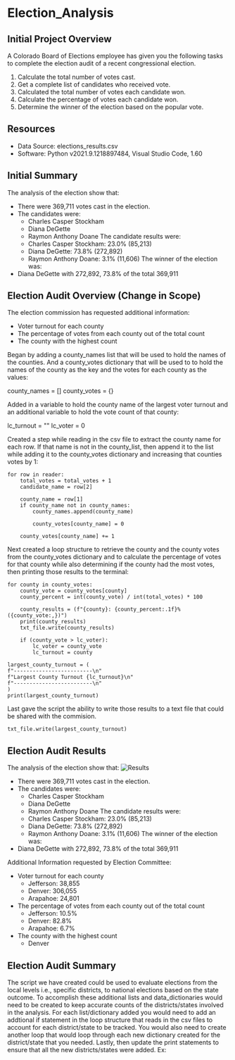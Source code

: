 # Election_Analysis

## Initial Project Overview
A Colorado Board of Elections employee has given you the following tasks to complete the election audit of a recent congressional election. 

1. Calculate the total number of votes cast.
2. Get a complete list of candidates who received vote.
3. Calculated the total number of votes each candidate won.
4. Calculate the percentage of votes each candidate won.
5. Determine the winner of the election based on the popular vote.

## Resources
- Data Source: elections_results.csv
- Software: Python v2021.9.1218897484, Visual Studio Code, 1.60

## Initial Summary
The analysis of the election show that:
- There were 369,711 votes cast in the election.
- The candidates were:
  - Charles Casper Stockham
  - Diana DeGette
  - Raymon Anthony Doane
The candidate results were:
  - Charles Casper Stockham: 23.0% (85,213)
  - Diana DeGette: 73.8% (272,892)
  - Raymon Anthony Doane: 3.1% (11,606)
The winner of the election was:
- Diana DeGette with 272,892, 73.8% of the total 369,911

## Election Audit Overview (Change in Scope)
The election commission has requested additional information:
  - Voter turnout for each county
  - The percentage of votes from each county out of the total count
  - The county with the highest count

Began by adding a county_names list that will be used to hold the names of the counties.  And a county_votes dictionary that will be used to to hold the names of the county as the key and the votes for each county as the values: 

county_names = []
county_votes = {}

Added in a variable to hold the county name of the largest voter turnout and an additional variable to hold the vote count of that county:

lc_turnout = ""
lc_voter = 0

Created a step while reading in the csv file to extract the county name for each row.  If that name is not in the county_list, then append it to the list while adding it to the county_votes dictionary and increasing that counties votes by 1:

    for row in reader:
        total_votes = total_votes + 1
        candidate_name = row[2]

        county_name = row[1]
        if county_name not in county_names:
            county_names.append(county_name)

            county_votes[county_name] = 0

        county_votes[county_name] += 1

Next created a loop structure to retrieve the county and the county votes from the county_votes dictionary and to calculate the percentage of votes for that county while also determining if the county had the most votes, then printing those results to the terminal: 

    for county in county_votes:
        county_vote = county_votes[county]
        county_percent = int(county_vote) / int(total_votes) * 100

        county_results = (f"{county}: {county_percent:.1f}% ({county_vote:,})")
        print(county_results)
        txt_file.write(county_results)

        if (county_vote > lc_voter):
            lc_voter = county_vote
            lc_turnout = county

    largest_county_turnout = (
    f"-------------------------\n"
    f"Largest County Turnout {lc_turnout}\n"
    f"-------------------------\n"
    )
    print(largest_county_turnout)

Last gave the script the ability to write those results to a text file that could be shared with the commision. 

    txt_file.write(largest_county_turnout)

## Election Audit Results
The analysis of the election show that:
![Results](https://github.com/john10roberts/Election_Analysis/blob/main/Resources/election_results.csv.png)
- There were 369,711 votes cast in the election.
- The candidates were:
  - Charles Casper Stockham
  - Diana DeGette
  - Raymon Anthony Doane
The candidate results were:
  - Charles Casper Stockham: 23.0% (85,213)
  - Diana DeGette: 73.8% (272,892)
  - Raymon Anthony Doane: 3.1% (11,606)
The winner of the election was:
- Diana DeGette with 272,892, 73.8% of the total 369,911

Additional Information requested by Election Committee:
  - Voter turnout for each county
    - Jefferson: 38,855
    - Denver: 306,055
    - Arapahoe: 24,801
  - The percentage of votes from each county out of the total count
    - Jefferson: 10.5%
    - Denver: 82.8%
    - Arapahoe: 6.7%
  - The county with the highest count
    - Denver 

## Election Audit Summary

The script we have created could be used to evaluate elections from the local levels i.e., specific districts, to national elections based on the state outcome.  To accomplish these additional lists and data_dictionaries would need to be created to keep accurate counts of the districts/states involved in the analysis.  For each list/dictionary added you would need to add an addtional if statement in the loop structure that reads in the csv files to account for each district/state to be tracked. You would also need to create another loop that would loop through each new dictionary created for the district/state that you needed.  Lastly, then update the print statements to ensure that all the new districts/states were added.  Ex: 

